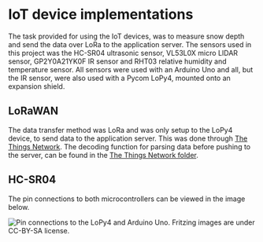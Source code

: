 # IoT device implementations
The task provided for using the IoT devices, was to measure snow depth and send the data over LoRa to the application server. The sensors used in this project was the HC-SR04 ultrasonic sensor, VL53L0X micro LIDAR sensor, GP2Y0A21YK0F IR sensor and RHT03 relative humidity and temperature sensor. All sensors were used with an Arduino Uno and all, but the IR sensor, were also used with a Pycom LoPy4, mounted onto an expansion shield. 

## LoRaWAN
The data transfer method was LoRa and was only setup to the LoPy4 device, to send data to the application server. This was done through [The Things Network](https://www.thethingsnetwork.org/). The decoding function for parsing data before pushing to the server, can be found in the [The Things Network folder](/The%20Things%20Network).

## HC-SR04
The pin connections to both microcontrollers can be viewed in the image below.

![Pin connections to the LoPy4 and Arduino Uno. Fritzing images are under CC-BY-SA license.](/img/hc_sr04)